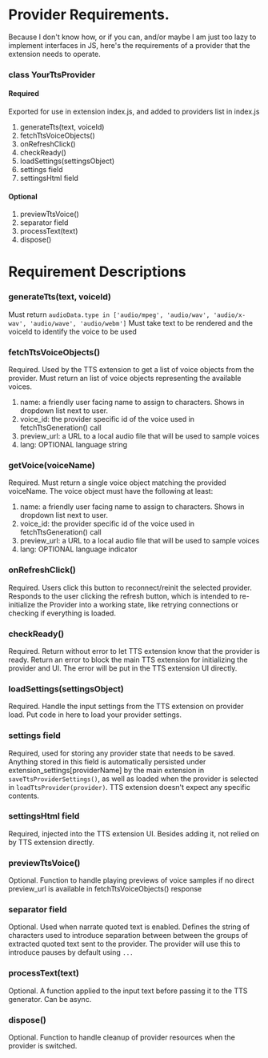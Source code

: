 # Provider Requirements.
Because I don't know how, or if you can, and/or maybe I am just too lazy to implement interfaces in JS, here's the requirements of a provider that the extension needs to operate.

### class YourTtsProvider
#### Required
Exported for use in extension index.js, and added to providers list in index.js
1. generateTts(text, voiceId)
2. fetchTtsVoiceObjects()
3. onRefreshClick()
4. checkReady()
5. loadSettings(settingsObject)
6. settings field
7. settingsHtml field

#### Optional
1. previewTtsVoice()
2. separator field
3. processText(text)
4. dispose()

# Requirement Descriptions
### generateTts(text, voiceId)
Must return `audioData.type in ['audio/mpeg', 'audio/wav', 'audio/x-wav', 'audio/wave', 'audio/webm']`
Must take text to be rendered and the voiceId to identify the voice to be used

### fetchTtsVoiceObjects()
Required.
Used by the TTS extension to get a list of voice objects from the provider.
Must return an list of voice objects representing the available voices.
1. name: a friendly user facing name to assign to characters. Shows in dropdown list next to user.
2. voice_id: the provider specific id of the voice used in fetchTtsGeneration() call
3. preview_url: a URL to a local audio file that will be used to sample voices
4. lang: OPTIONAL language string

### getVoice(voiceName)
Required.
Must return a single voice object matching the provided voiceName. The voice object must have the following at least:
1. name: a friendly user facing name to assign to characters. Shows in dropdown list next to user.
2. voice_id: the provider specific id of the voice used in fetchTtsGeneration() call
3. preview_url: a URL to a local audio file that will be used to sample voices
4. lang: OPTIONAL language indicator

### onRefreshClick()
Required.
Users click this button to reconnect/reinit the selected provider.
Responds to the user clicking the refresh button, which is intended to re-initialize the Provider into a working state, like retrying connections or checking if everything is loaded.

### checkReady()
Required.
Return without error to let TTS extension know that the provider is ready.
Return an error to block the main TTS extension for initializing the provider and UI. The error will be put in the TTS extension UI directly.

### loadSettings(settingsObject)
Required.
Handle the input settings from the TTS extension on provider load.
Put code in here to load your provider settings.

### settings field
Required, used for storing any provider state that needs to be saved.
Anything stored in this field is automatically persisted under extension_settings[providerName] by the main extension in `saveTtsProviderSettings()`, as well as loaded when the provider is selected in `loadTtsProvider(provider)`.
TTS extension doesn't expect any specific contents.

### settingsHtml field
Required, injected into the TTS extension UI. Besides adding it, not relied on by TTS extension directly.

### previewTtsVoice()
Optional.
Function to handle playing previews of voice samples if no direct preview_url is available in fetchTtsVoiceObjects() response

### separator field
Optional.
Used when narrate quoted text is enabled.
Defines the string of characters used to introduce separation between between the groups of extracted quoted text sent to the provider. The provider will use this to introduce pauses by default using `...`

### processText(text)
Optional.
A function applied to the input text before passing it to the TTS generator. Can be async.

### dispose()
Optional.
Function to handle cleanup of provider resources when the provider is switched.
